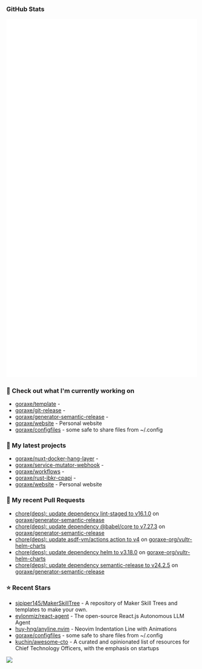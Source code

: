 
### GitHub Stats

<p align="left"><img src="https://raw.githubusercontent.com/goraxe/goraxe/main/github-metrics.svg" /></p>

### 👷 Check out what I'm currently working on

- [goraxe/template](https://github.com/goraxe/template) - 
- [goraxe/git-release](https://github.com/goraxe/git-release) - 
- [goraxe/generator-semantic-release](https://github.com/goraxe/generator-semantic-release) - 
- [goraxe/website](https://github.com/goraxe/website) - Personal website
- [goraxe/configfiles](https://github.com/goraxe/configfiles) - some safe to share files from ~/.config 
### 🌱 My latest projects

- [goraxe/nuxt-docker-hang-layer](https://github.com/goraxe/nuxt-docker-hang-layer) - 
- [goraxe/service-mutator-webhook](https://github.com/goraxe/service-mutator-webhook) - 
- [goraxe/workflows](https://github.com/goraxe/workflows) - 
- [goraxe/rust-ibkr-cpapi](https://github.com/goraxe/rust-ibkr-cpapi) - 
- [goraxe/website](https://github.com/goraxe/website) - Personal website
### 🔨 My recent Pull Requests

- [chore(deps): update dependency lint-staged to v16.1.0](https://github.com/goraxe/generator-semantic-release/pull/219) on [goraxe/generator-semantic-release](https://github.com/goraxe/generator-semantic-release)
- [chore(deps): update dependency @babel/core to v7.27.3](https://github.com/goraxe/generator-semantic-release/pull/218) on [goraxe/generator-semantic-release](https://github.com/goraxe/generator-semantic-release)
- [chore(deps): update asdf-vm/actions action to v4](https://github.com/goraxe-org/vultr-helm-charts/pull/63) on [goraxe-org/vultr-helm-charts](https://github.com/goraxe-org/vultr-helm-charts)
- [chore(deps): update dependency helm to v3.18.0](https://github.com/goraxe-org/vultr-helm-charts/pull/62) on [goraxe-org/vultr-helm-charts](https://github.com/goraxe-org/vultr-helm-charts)
- [chore(deps): update dependency semantic-release to v24.2.5](https://github.com/goraxe/generator-semantic-release/pull/217) on [goraxe/generator-semantic-release](https://github.com/goraxe/generator-semantic-release)
### ⭐ Recent Stars

- [sjpiper145/MakerSkillTree](https://github.com/sjpiper145/MakerSkillTree) - A repository of Maker Skill Trees and templates to make your own.  
- [eylonmiz/react-agent](https://github.com/eylonmiz/react-agent) - The open-source React.js Autonomous LLM Agent
- [huy-hng/anyline.nvim](https://github.com/huy-hng/anyline.nvim) - Neovim Indentation Line with Animations
- [goraxe/configfiles](https://github.com/goraxe/configfiles) - some safe to share files from ~/.config 
- [kuchin/awesome-cto](https://github.com/kuchin/awesome-cto) - A curated and opinionated list of resources for Chief Technology Officers, with the emphasis on startups

![](https://komarev.com/ghpvc/?username=goraxe)

